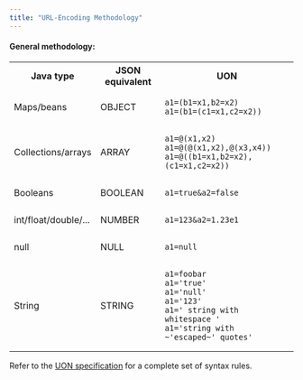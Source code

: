 ```yaml
---
title: "URL-Encoding Methodology"
---
```


#### General methodology:

<table class="code-table">
<tr>
<th>Java type</th>
<th>JSON equivalent</th>
<th>UON</th>
</tr>
<tr>
<td>Maps/beans</td>
<td>OBJECT</td>
<td>

```
a1=(b1=x1,b2=x2)
a1=(b1=(c1=x1,c2=x2))
```

</td>
</tr>
<tr>
<td>Collections/arrays</td>
<td>ARRAY</td>
<td>

```
a1=@(x1,x2)
a1=@(@(x1,x2),@(x3,x4))
a1=@((b1=x1,b2=x2),(c1=x1,c2=x2))
```

</td>
</tr>
<tr>
<td>Booleans</td>
<td>BOOLEAN</td>
<td>

```
a1=true&a2=false
```

</td>
</tr>
<tr>
<td>int/float/double/...</td>
<td>NUMBER</td>
<td>

```
a1=123&a2=1.23e1
```

</td>
</tr>
<tr>
<td>null</td>
<td>NULL</td>
<td>

```
a1=null
```

</td>
</tr>
<tr>
<td>String</td>
<td>STRING</td>
<td>

```
a1=foobar
a1='true'
a1='null'
a1='123'
a1=' string with whitespace '
a1='string with ~'escaped~' quotes'
```

</td>
</tr>
</table>

Refer to the [UON specification](/img/doc-files/rfc_uon.txt) for a complete set of syntax rules.
